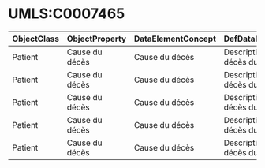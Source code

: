 # UMLS:C0007465

| ObjectClass | ObjectProperty | DataElementConcept | DefDataElementConcept | ValueMeaning | LabelValueMeaning | Referentiel | url | ConceptualDomain | TypeConceptualDomain | FormatConceptualDomain | IdDataElementConcept | Comments |
| ----------- | -------------- | ------------------ | --------------------- | ------------ | ----------------- | ----------- | --- | ---------------- | -------------------- | ---------------------- | -------------------- | -------- |
| Patient | Cause du décès | Cause du décès | Descriptif de la cause de décès du patient | UMLS:C0277589 | Death of unknown cause | UMLS | https://uts.nlm.nih.gov/metathesaurus.html#C0277589;0;1;CUI;2016AA;EXACT_MATCH;CUI;*; | UMLS:C0007465 | Enumerated | String | C6 |  |
| Patient | Cause du décès | Cause du décès | Descriptif de la cause de décès du patient | UMLS:C1707251 | Other cancer | UMLS | https://uts.nlm.nih.gov/metathesaurus.html#C1707251;0;1;CUI;2016AA;EXACT_MATCH;CUI;*; | UMLS:C0007465 | Enumerated | String | C6 |  |
| Patient | Cause du décès | Cause du décès | Descriptif de la cause de décès du patient | UMLS:C3262234 | Other cause | UMLS | https://uts.nlm.nih.gov/metathesaurus.html#C3262234;0;1;CUI;2016AA;EXACT_MATCH;CUI;*; | UMLS:C0007465 | Enumerated | String | C6 |  |
| Patient | Cause du décès | Cause du décès | Descriptif de la cause de décès du patient | UMLS:C0679861 | Complications of treatment | UMLS | https://uts.nlm.nih.gov/metathesaurus.html#C0679861;0;1;CUI;2016AA;EXACT_MATCH;CUI;*; | UMLS:C0007465 | Enumerated | String | C6 |  |
| Patient | Cause du décès | Cause du décès | Descriptif de la cause de décès du patient | UMLS:C0027651 | Neoplasm | UMLS | https://uts.nlm.nih.gov/metathesaurus.html#C0027651;0;1;CUI;2016AA;EXACT_MATCH;CUI;*; | UMLS:C0007465 | Enumerated | String | C6 |  |
